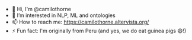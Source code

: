 - 👋 Hi, I'm @camilothorne
- 👀 I’m interested in NLP, ML and ontologies
- 📫 How to reach me: https://camilothorne.altervista.org/ 
- ⚡ Fun fact: I'm originally from Peru (and yes, we do eat guinea pigs 😄!)

<!--
**camilothorne/camilothorne** is a ✨ _special_ ✨ repository because its `README.md` (this file) appears on your GitHub profile.
-->
